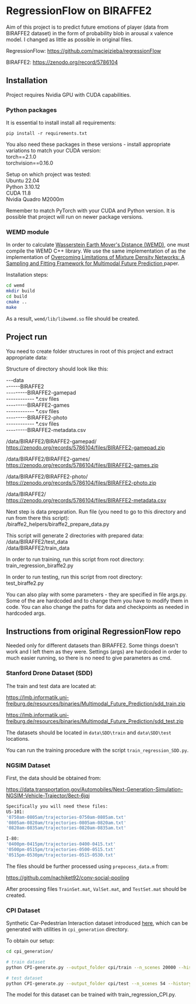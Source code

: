 # RegressionFlow on BIRAFFE2

Aim of this project is to predict future emotions of player (data from BIRAFFE2 dataset) in the form of probability blob in arousal x valence model. I changed as little as possible in original files.

RegressionFlow:
https://github.com/maciejzieba/regressionFlow

BIRAFFE2:
https://zenodo.org/record/5786104

## Installation

Project requires Nvidia GPU with CUDA capabilities.

### Python packages

It is essential to install install all requirements:
```
pip install -r requirements.txt
```

You also need these packages in these versions - install appropriate variations to match your CUDA version:\
torch==2.1.0\
torchvision==0.16.0


Setup on which project was tested:\
Ubuntu 22.04\
Python 3.10.12\
CUDA 11.8\
Nvidia Quadro M2000m

Remember to match PyTorch with your CUDA and Python version. It is possible that project will run on newer package versions.


### WEMD module

In order to calculate [Wasserstein Earth Mover's Distance (WEMD)](https://en.wikipedia.org/wiki/Wasserstein_metric), 
one must compile the WEMD C++ library. We use the same implementation of as the implementation of [Overcoming Limitations of Mixture Density Networks: A Sampling and Fitting Framework for Multimodal Future Prediction
](https://github.com/lmb-freiburg/Multimodal-Future-Prediction) paper.

Installation steps:

```bash
cd wemd
mkdir build
cd build
cmake ..
make
```

As a result, `wemd/lib/libwemd.so` file should be created.


## Project run

You need to create folder structures in root of this project and extract appropriate data:

Structure of directory should look like this:

---data\
------BIRAFFE2\
---------BIRAFFE2-gamepad\
------------ *.csv files\
---------BIRAFFE2-games\
------------ *.csv files\
---------BIRAFFE2-photo\
------------ *.csv files\
---------BIRAFFE2-metadata.csv

/data/BIRAFFE2/BIRAFFE2-gamepad/\
https://zenodo.org/records/5786104/files/BIRAFFE2-gamepad.zip

/data/BIRAFFE2/BIRAFFE2-games/\
https://zenodo.org/records/5786104/files/BIRAFFE2-games.zip

/data/BIRAFFE2/BIRAFFE2-photo/\
https://zenodo.org/records/5786104/files/BIRAFFE2-photo.zip

/data/BIRAFFE2/\
https://zenodo.org/records/5786104/files/BIRAFFE2-metadata.csv


Next step is data preparation. Run file (you need to go to this directory and run from there this script):\
/biraffe2_helpers/biraffe2_prepare_data.py

This script will generate 2 directories with prepared data:\
/data/BIRAFFE2/test_data\
/data/BIRAFFE2/train_data


In order to run training, run this script from root directory:\
train_regression_biraffe2.py

In order to run testing, run this script from root directory:\
test_biraffe2.py

You can also play with some parameters - they are specified in file args.py. Some of the are hardcoded and to change them you have to modify them in code. You can also change the paths for data and checkpoints as needed in hardcoded args.

## Instructions from original RegressionFlow repo

Needed only for different datasets than BIRAFFE2. Some things doesn't work and I left them as they were. Settings (args) are hardcoded in order to much easier running, so there is no need to give parameters as cmd.


### Stanford Drone Dataset (SDD) 

The train and test data are located at:

https://lmb.informatik.uni-freiburg.de/resources/binaries/Multimodal_Future_Prediction/sdd_train.zip

https://lmb.informatik.uni-freiburg.de/resources/binaries/Multimodal_Future_Prediction/sdd_test.zip

The datasets should be located in `data\SDD\train` and `data\SDD\test` locations. 

You can run the training procedure with the script `train_regression_SDD.py`.

### NGSIM  Dataset

First, the data should be obtained from:

https://data.transportation.gov/Automobiles/Next-Generation-Simulation-NGSIM-Vehicle-Trajector/8ect-6jqj

```bash
Specifically you will need these files:
US-101:
'0750am-0805am/trajectories-0750am-0805am.txt'
'0805am-0820am/trajectories-0805am-0820am.txt'
'0820am-0835am/trajectories-0820am-0835am.txt'

I-80:
'0400pm-0415pm/trajectories-0400-0415.txt'
'0500pm-0515pm/trajectories-0500-0515.txt'
'0515pm-0530pm/trajectories-0515-0530.txt'
```

The files should be further processed using `prepocess_data.m` from:

https://github.com/nachiket92/conv-social-pooling

After processing files `TrainSet.mat`, `ValSet.mat`, and `TestSet.mat` should be created.  

### CPI Dataset

Synthetic Car-Pedestrian Interaction dataset introduced [here](https://github.com/lmb-freiburg/Multimodal-Future-Prediction), which can be generated with utilities in `cpi_generation` directory.

To obtain our setup:

```bash
cd cpi_generation/

# train dataset 
python CPI-generate.py --output_folder cpi/train --n_scenes 20000 --history 3 --n_gts 20 --dist 20

# test dataset
python CPI-generate.py --output_folder cpi/test --n_scenes 54 --history 3 --n_gts 1000 --dist 20
```

The model for this dataset can be trained with train_regression_CPI.py.